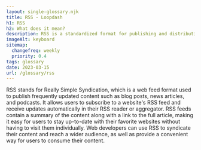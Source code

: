```yaml
--- 
layout: single-glossary.njk
title: RSS - Loopdash
h1: RSS
h2: What does it mean?
description: RSS is a standardized format for publishing and distributing content updates, which can be easily integrated into WordPress websites using plugins or built-in functionality.
imageAlt: keyboard
sitemap:
  changefreq: weekly
  priority: 0.4
tags: glossary
date: 2023-03-15
url: /glossary/rss
---
```


RSS stands for Really Simple Syndication, which is a web feed format used to publish frequently updated content such as blog posts, news articles, and podcasts. It allows users to subscribe to a website's RSS feed and receive updates automatically in their RSS reader or aggregator. RSS feeds contain a summary of the content along with a link to the full article, making it easy for users to stay up-to-date with their favorite websites without having to visit them individually. Web developers can use RSS to syndicate their content and reach a wider audience, as well as provide a convenient way for users to consume their content.
